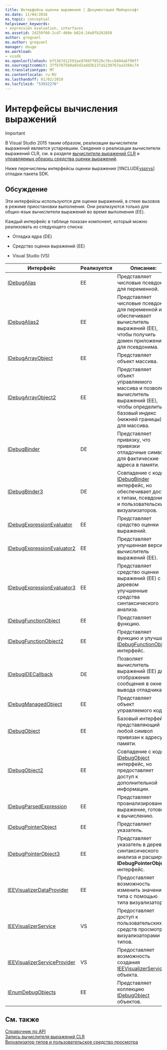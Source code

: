 ```yaml
---
title: Интерфейсы оценки выражения | Документация Майкрософт
ms.date: 11/04/2016
ms.topic: conceptual
helpviewer_keywords:
- expression evaluation, interfaces
ms.assetid: 2d259f60-2cd7-460e-b02d-24a8fb202850
author: gregvanl
ms.author: gregvanl
manager: douge
ms.workload:
- vssdk
ms.openlocfilehash: bf5367d12593ae9789ff0529c76cc0494a6f99ff
ms.sourcegitcommit: 37fb7075b0a65d2add3b137a5230767aa3266c74
ms.translationtype: MT
ms.contentlocale: ru-RU
ms.lasthandoff: 01/02/2019
ms.locfileid: "53932276"
---
```

# <a name="expression-evaluation-interfaces"></a>Интерфейсы вычисления выражений
> [!IMPORTANT]
>  В Visual Studio 2015 таким образом, реализации вычислители выражений является устаревшим. Сведения о реализации вычислители выражений CLR, см. в разделе [вычислители выражений CLR](https://github.com/Microsoft/ConcordExtensibilitySamples/wiki/CLR-Expression-Evaluators) и [управляемых образец средства оценки выражений](https://github.com/Microsoft/ConcordExtensibilitySamples/wiki/Managed-Expression-Evaluator-Sample).  
  
 Ниже перечислены интерфейсы оценки выражения [!INCLUDE[vsprvs](../../../code-quality/includes/vsprvs_md.md)] отладки пакета SDK.  
  
## <a name="discussion"></a>Обсуждение  
 Эти интерфейсы используются для оценки выражений, в стеке вызовов в режиме приостановки выполнения. Они реализуются только для общих-язык вычислители выражений во время выполнения (EE).  
  
 Каждый интерфейс в таблице показан компонент, который можно реализовать из следующего списка:  
  
-   Отладка ядра (DE)  
  
-   Средство оценки выражений (EE)  
  
-   Visual Studio (VS)  
  
|Интерфейс|Реализуется|Описание:|  
|---------------|--------------------|-----------------|  
|[IDebugAlias](../../../extensibility/debugger/reference/idebugalias.md)|EE|Представляет числовые псевдоним для переменной.|  
|[IDebugAlias2](../../../extensibility/debugger/reference/idebugalias2.md)|EE|Представляет числовые псевдоним для переменной и обеспечивает вычислитель выражений (EE), чтобы получить домен приложения для псевдонима.|  
|[IDebugArrayObject](../../../extensibility/debugger/reference/idebugarrayobject.md)|EE|Представляет объект массива.|  
|[IDebugArrayObject2](../../../extensibility/debugger/reference/idebugarrayobject2.md)|EE|Представляет объект управляемого массива и позволяет вычислитель выражений (EE), чтобы определить базовый индекс (нижней границы) для массива.|  
|[IDebugBinder](../../../extensibility/debugger/reference/idebugbinder.md)|DE|Представляет привязку, что привязки отладочные символы для фактические адреса в памяти.|  
|[IDebugBinder3](../../../extensibility/debugger/reference/idebugbinder3.md)|DE|Совпадение с кодом [IDebugBinder](../../../extensibility/debugger/reference/idebugbinder.md) интерфейс, но обеспечивает доступ к типам, псевдонимы и пользовательских визуализаторов.|  
|[IDebugExpressionEvaluator](../../../extensibility/debugger/reference/idebugexpressionevaluator.md)|EE|Представляет средство оценки выражений.|  
|[IDebugExpressionEvaluator2](../../../extensibility/debugger/reference/idebugexpressionevaluator2.md)|EE|Представляет улучшенная версия вычислитель выражений (EE).|  
|[IDebugExpressionEvaluator3](../../../extensibility/debugger/reference/idebugexpressionevaluator3.md)|EE|Представляет средство оценки выражений (EE) с деревом улучшенные средства синтаксического анализа.|  
|[IDebugFunctionObject](../../../extensibility/debugger/reference/idebugfunctionobject.md)|EE|Представляет функцию.|  
|[IDebugFunctionObject2](../../../extensibility/debugger/reference/idebugfunctionobject2.md)|EE|Представляет функцию и улучшает [IDebugFunctionObject](../../../extensibility/debugger/reference/idebugfunctionobject.md) интерфейс.|  
|[IDebugIDECallback](../../../extensibility/debugger/reference/idebugidecallback.md)|DE|Позволяет вычислитель выражений (EE) для отображения сообщения в окне вывода отладчика.|  
|[IDebugManagedObject](../../../extensibility/debugger/reference/idebugmanagedobject.md)|EE|Представляет объект управляемого кода.|  
|[IDebugObject](../../../extensibility/debugger/reference/idebugobject.md)|EE|Базовый интерфейс, представляющий любой символ привязан к адресу памяти.|  
|[IDebugObject2](../../../extensibility/debugger/reference/idebugobject2.md)|EE|Совпадение с кодом [IDebugObject](../../../extensibility/debugger/reference/idebugobject.md) интерфейс, но предоставляет доступ к дополнительной информации.|  
|[IDebugParsedExpression](../../../extensibility/debugger/reference/idebugparsedexpression.md)|EE|Представляет проанализированное выражение, готовое к вычислению.|  
|[IDebugPointerObject](../../../extensibility/debugger/reference/idebugpointerobject.md)|EE|Представляет указатель.|  
|[IDebugPointerObject3](../../../extensibility/debugger/reference/idebugpointerobject3.md)|EE|Представляет указатель в дерево синтаксического анализа и расширяет **IDebugPointerObject** интерфейс.|  
|[IEEVisualizerDataProvider](../../../extensibility/debugger/reference/ieevisualizerdataprovider.md)|EE|Предоставляет возможность изменить значение типа с помощью типа визуализатора.|  
|[IEEVisualizerService](../../../extensibility/debugger/reference/ieevisualizerservice.md)|VS|Предоставляет доступ к пользовательских средств просмотра и визуализаторами типов.|  
|[IEEVisualizerServiceProvider](../../../extensibility/debugger/reference/ieevisualizerserviceprovider.md)|VS|Предоставляет возможность создания [IEEVisualizerService](../../../extensibility/debugger/reference/ieevisualizerservice.md) объекта.|  
|[IEnumDebugObjects](../../../extensibility/debugger/reference/ienumdebugobjects.md)|EE|Представляет коллекцию [IDebugObject](../../../extensibility/debugger/reference/idebugobject.md) объектов.|  
  
## <a name="see-also"></a>См. также  
 [Справочник по API](../../../extensibility/debugger/reference/api-reference-visual-studio-debugging.md)   
 [Запись вычислителя выражений CLR](../../../extensibility/debugger/writing-a-common-language-runtime-expression-evaluator.md)   
 [Визуализатор типов и пользовательское средство просмотра](../../../extensibility/debugger/type-visualizer-and-custom-viewer.md)